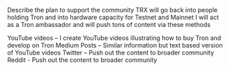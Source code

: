 Describe the plan to support the community
TRX will go back into people holding Tron and into hardware capacity for Testnet and Mainnet 
I will act as a Tron ambassador and will push tons of content via these methods

YouTube videos – I create YouTube videos illustrating how to buy Tron and develop on Tron
Medium Posts – Similar information but text based version of YouTube videos
Twitter – Push out the content to broader community
Reddit - Push out the content to broader community
